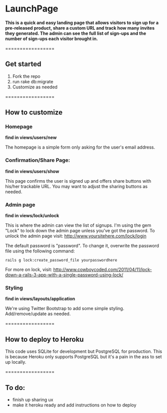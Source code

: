 # LaunchPage
**This is a quick and easy landing page that allows visitors to sign up for a pre-released product, share a custom URL and track how many invites they generated. The admin can see the full list of sign-ups and the number of sign-ups each visitor brought in.**

=================

## Get started
1. Fork the repo
2. run rake db:migrate
3. Customize as needed

=================

## How to customize

### Homepage
**find in views/users/new**

The homepage is a simple form only asking for the user's email address.

### Confirmation/Share Page:
**find in views/users/show**

This page confirms the user is signed up and offers share buttons with his/her trackable URL. You may want to adjust the sharing buttons as needed.

### Admin page
**find in views/lock/unlock**

This is where the admin can view the list of signups. I'm using the gem "Lock" to lock down the admin page unless you've got the password. To unlock the admin page visit: http://www.yoursitehere.com/lock/login

The default password is "password". To change it, overwrite the password file using the following command:

    
    rails g lock:create_password_file yourpasswordhere
    

For more on lock, visit: http://www.cowboycoded.com/2011/04/11/lock-down-a-rails-3-app-with-a-single-password-using-lock/

### Styling
**find in views/layouts/application**

We're using Twitter Bootstrap to add some simple styling. Add/remove/update as needed.

=================

## How to deploy to Heroku

This code uses SQLite for development but PostgreSQL for production. This is because Heroku only supports PostgreSQL but it's a pain in the ass to set up locally.

=================

## To do: 
- finish up sharing ux
- make it heroku ready and add instructions on how to deploy
